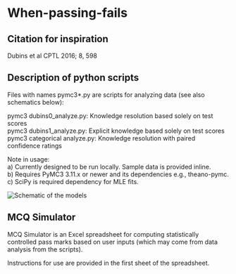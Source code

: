 # When-passing-fails

## Citation for inspiration
Dubins et al CPTL 2016; 8, 598

## Description of python scripts

Files with names pymc3*.py are scripts for analyzing data (see also schematics below):

pymc3 dubins0_analyze.py: Knowledge resolution based solely on test scores  
pymc3 dubins1_analyze.py: Explicit knowledge based solely on test scores  
pymc3 categorical analyze.py: Knowledge resolution with paired confidence ratings

Note in usage:  
a) Currently designed to be run locally. Sample data is provided inline.  
b) Requires PyMC3 3.11.x or newer and its dependencies e.g., theano-pymc.  
c) SciPy is required dependency for MLE fits.
  
  
![Schematic of the models](./images/models.png?raw=true "Schematic of the models")

## MCQ Simulator

MCQ Simulator is an Excel spreadsheet for computing statistically controlled pass marks based on user inputs (which may come from data analysis from the scripts).

Instructions for use are provided in the first sheet of the spreadsheet.

